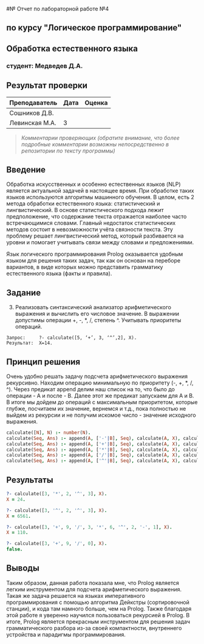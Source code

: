 #№ Отчет по лабораторной работе №4
## по курсу "Логическое программирование"

## Обработка естественного языка

### студент: Медведев Д.А.

## Результат проверки

| Преподаватель     | Дата         |  Оценка       |
|-------------------|--------------|---------------|
| Сошников Д.В. |              |               |
| Левинская М.А.|     3        |               |

> *Комментарии проверяющих (обратите внимание, что более подробные комментарии возможны непосредственно в репозитории по тексту программы)*


## Введение

Обработка искусственных и особенно естественных языков (NLP) является актуальной задачей в настоящее время. При обработке таких языков
используются алгоритмы машинного обучения. В целом, есть 2 метода обработки естественного языка: статистический и лингвистический. 
В основе статистического подхода лежит предположение, что содержание текста отражается наиболее часто встречающимися словами. 
Главный недостаток статистических методов состоит в невозможности учёта связности текста. Эту проблему решает лингвистический метод,
который разбивается на уровни и помогает учитывать связи между словами и предложениями.
 
Язык логического программирования Prolog оказывается удобным языком для решения таких задач, так как он основан на переборе вариантов,
в виде которых можно представить грамматику естественного языка (факты и правила).

## Задание

3. Реализовать синтаксический анализатор арифметического выражения и вычислить его числовое значение. 
В выражении допустимы операции +, -, *, /, степень ^. Учитывать приоритеты операций.

```
Запрос:     ?- calculate([5, ‘+’, 3, ‘^’,2], X).
Результат:  X=14.
```

## Принцип решения

Очень удобно решать задачу подсчета арифметического выражения рекурсивно. Находим операцию минимальную по приоритету (-, +, *, /, ^). 
Через предикат append делим наш список на то, что было до операции - A и после - B. Далее этот же предикат запускаем для A и B. 
В итоге мы дойдем до операций с максимальным приоритетом, которые глубже, посчитаем их значение, вернемся и т.д., пока полностью не 
выйдем из рекурсии и не получим искомое число - значение исходного выражения.

```prolog
calculate([N], N) :- number(N).
calculate(Seq, Ans) :- append(A, ['-'|B], Seq), calculate(A, X), calculate(B, Y), !, Ans is X - Y.
calculate(Seq, Ans) :- append(A, ['+'|B], Seq), calculate(A, X), calculate(B, Y), !, Ans is X + Y.
calculate(Seq, Ans) :- append(A, ['*'|B], Seq), calculate(A, X), calculate(B, Y), !, Ans is X * Y.
calculate(Seq, Ans) :- append(A, ['/'|B], Seq), calculate(A, X), calculate(B, Y), !, Y \= 0, Ans is X / Y.
calculate(Seq, Ans) :- append(A, ['^'|B], Seq), calculate(A, X), calculate(B, Y), !, Ans is X ** Y.
```

## Результаты

```prolog
?- calculate([3, '*', 2, '^', 3], X).
X = 24.

?- calculate([3, '^', 2, '^', 3], X).
X = 6561.

?- calculate([3, '+', 9, '/', 3, '*', 6, '^', 2, '-', 1], X).
X = 110.

?- calculate([3, '+', 9, '/', 0], X).
false.
```

## Выводы

Таким образом, данная работа показала мне, что Prolog является легким инструментом для подсчета арифметического выражения. Такая же
задача решается на языках императивного программирования с помощью алгоритма Дейкстры (сортировочной станции), и кода там намного 
больше, чем на Prolog. Также благодаря этой работе я уверенно научился пользоваться рекурсией в Prolog. В итоге, Prolog является
прекрасным инструментом для решения задач грамматического разбора из-за своей компактности, внутреннего устройства и парадигмы 
программирования.   



